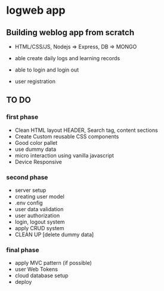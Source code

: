 # logweb app

## Building weblog app from scratch

- HTML/CSS/JS, Nodejs => Express, DB => MONGO

- able create daily logs and learning records
- able to login and login out
- user registration

## TO DO

### first phase

- Clean HTML layout HEADER, Search tag, content sections
- Create Custom reusable CSS components
- Good color pallet
- use dummy data
- micro interaction using vanilla javascript
- Device Responsive

### second phase

- server setup
- creating user model
- .env config
- user data validation
- user authorization
- login, logout system
- apply CRUD system
- CLEAN UP [delete dummy data]

### final phase

- apply MVC pattern (if possible)
- user Web Tokens
- cloud database setup
- deploy
